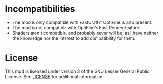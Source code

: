 # Incompatibilities
* The mod is only compatible with FastCraft if OptiFine is also present.
* The mod is not compatible with OptiFine's Fast Render feature.
* Shaders aren't compatible, and probably never will be, as I have neither the knowledge nor the interest to add compatibility for them.

# License

This mod is licensed under version 3 of the GNU Lesser General Public License. See [LICENSE](LICENSE) for additional information.

